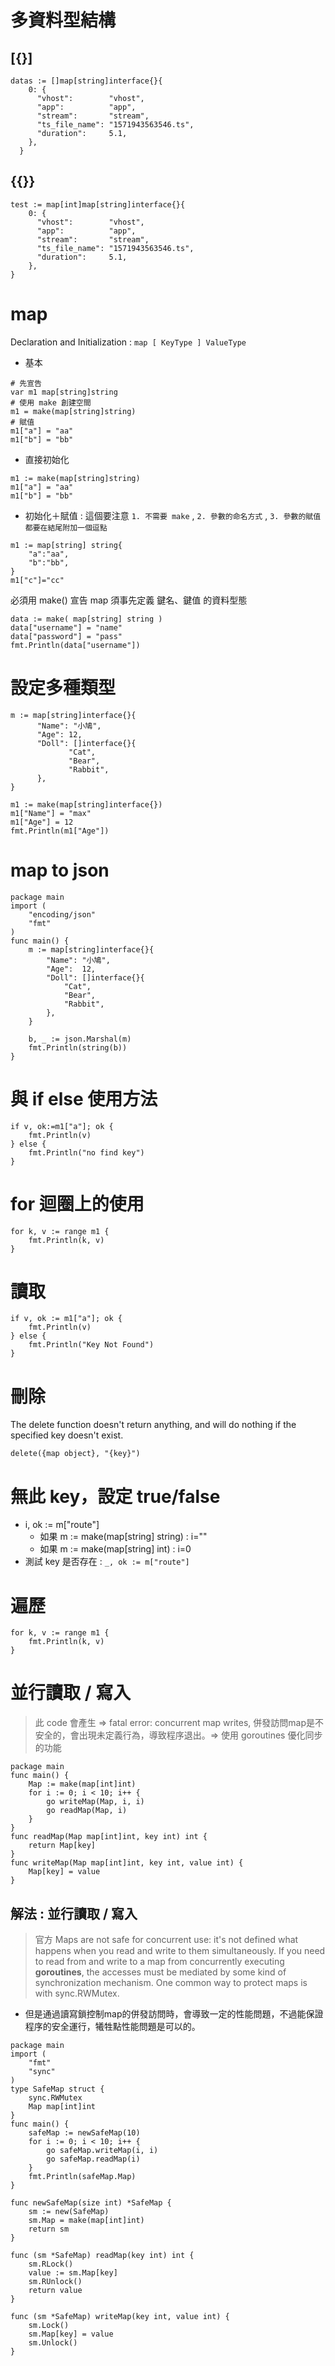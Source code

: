 # 多資料型結構

## [{}]
```
datas := []map[string]interface{}{
    0: {
      "vhost":        "vhost",
      "app":          "app",
      "stream":       "stream",
      "ts_file_name": "1571943563546.ts",
      "duration":     5.1,
    },
  }
```

## {{}}
```
test := map[int]map[string]interface{}{
	0: {
	  "vhost":        "vhost",
	  "app":          "app",
	  "stream":       "stream",
	  "ts_file_name": "1571943563546.ts",
	  "duration":     5.1,
	},
}
```

# map

Declaration and Initialization : `map [ KeyType ] ValueType`

- 基本
```
# 先宣告
var m1 map[string]string
# 使用 make 創建空間
m1 = make(map[string]string)
# 賦值
m1["a"] = "aa"
m1["b"] = "bb"
```

- 直接初始化
```
m1 := make(map[string]string)
m1["a"] = "aa"
m1["b"] = "bb"
```

- 初始化＋賦值 : 這個要注意 `1. 不需要 make` , `2. 參數的命名方式` , `3. 參數的賦值都要在結尾附加一個逗點`
```
m1 := map[string] string{
	"a":"aa",
	"b":"bb",
}
m1["c"]="cc"
```

必須用 make() 宣告 map
須事先定義 鍵名、鍵值 的資料型態

```
data := make( map[string] string )
data["username"] = "name"
data["password"] = "pass"
fmt.Println(data["username"])
```

# 設定多種類型

```
m := map[string]interface{}{
      "Name": "小鳩",
      "Age": 12,
      "Doll": []interface{}{
             "Cat",
             "Bear",
             "Rabbit",
      },
}
```

```
m1 := make(map[string]interface{})
m1["Name"] = "max"
m1["Age"] = 12
fmt.Println(m1["Age"])
```

# map to json

```
package main
import (
    "encoding/json"
    "fmt"
)
func main() {
    m := map[string]interface{}{
        "Name": "小鳩",
        "Age":  12,
        "Doll": []interface{}{
            "Cat",
            "Bear",
            "Rabbit",
        },
    }

    b, _ := json.Marshal(m)
    fmt.Println(string(b))
}
```

# 與 if else 使用方法

```
if v, ok:=m1["a"]; ok {
	fmt.Println(v)
} else {
	fmt.Println("no find key")
}
```

# for 迴圈上的使用

```
for k, v := range m1 {
	fmt.Println(k, v)
}
```

# 讀取
```
if v, ok := m1["a"]; ok {
	fmt.Println(v)
} else {
	fmt.Println("Key Not Found")
}
```

# 刪除

The delete function doesn't return anything, and will do nothing if the specified key doesn't exist.
```
delete({map object}, "{key}")
```

# 無此 key，設定 true/false
- i, ok := m["route"]
	- 如果 m := make(map[string] string) : i=""
	- 如果 m := make(map[string] int) : i=0
- 測試 key 是否存在 : `_, ok := m["route"]`

# 遍歷
```
for k, v := range m1 {
	fmt.Println(k, v)
}
```

# 並行讀取 / 寫入

> 此 code 會產生 => fatal error: concurrent map writes, 併發訪問map是不安全的，會出現未定義行為，導致程序退出。=> 使用 goroutines 優化同步的功能

```
package main
func main() {
    Map := make(map[int]int)
    for i := 0; i < 10; i++ {
        go writeMap(Map, i, i)
        go readMap(Map, i)
    }
}
func readMap(Map map[int]int, key int) int {
    return Map[key]
}
func writeMap(Map map[int]int, key int, value int) {
    Map[key] = value
}
```

## 解法 : 並行讀取 / 寫入 

> 官方
> Maps are not safe for concurrent use: it's not defined what happens when you read and write to them simultaneously. If you need to read from and write to a map from concurrently executing **goroutines**, the accesses must be mediated by some kind of synchronization mechanism. One common way to protect maps is with sync.RWMutex.

- 但是通過讀寫鎖控制map的併發訪問時，會導致一定的性能問題，不過能保證程序的安全運行，犧牲點性能問題是可以的。

```
package main
import (
    "fmt"
    "sync"
)
type SafeMap struct {
    sync.RWMutex
    Map map[int]int
}
func main() {
    safeMap := newSafeMap(10)
    for i := 0; i < 10; i++ {
        go safeMap.writeMap(i, i)
        go safeMap.readMap(i)
    }
    fmt.Println(safeMap.Map)
}

func newSafeMap(size int) *SafeMap {
    sm := new(SafeMap)
    sm.Map = make(map[int]int)
    return sm
}

func (sm *SafeMap) readMap(key int) int {
    sm.RLock()
    value := sm.Map[key]
    sm.RUnlock()
    return value
}

func (sm *SafeMap) writeMap(key int, value int) {
    sm.Lock()
    sm.Map[key] = value
    sm.Unlock()
}
```